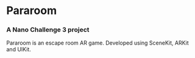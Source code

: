 # Pararoom
### A Nano Challenge 3 project
Pararoom is an escape room AR game. Developed using SceneKit, ARKit and UIKit.
